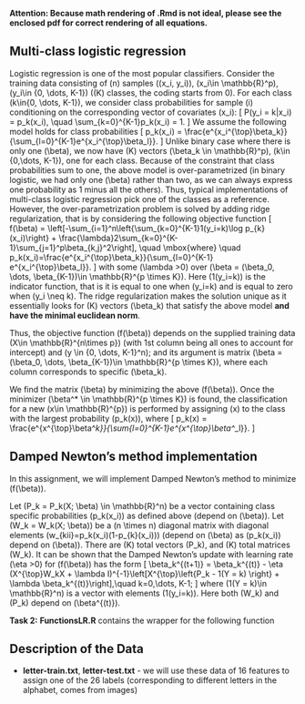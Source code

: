 **Attention: Because math rendering of .Rmd is not ideal, please see
the enclosed pdf for correct rendering of all equations.**

## Multi-class logistic regression

Logistic regression is one of the most popular classifiers. Consider the
training data consisting of \(n\) samples \((x_i, y_i)\),
\(x_i\in \mathbb{R}^p\), \(y_i\in \{0, \dots, K-1\}\) (\(K\) classes,
the coding starts from 0). For each class \(k\in\{0, \dots, K-1\}\), we
consider class probabilities for sample \(i\) conditioning on the
corresponding vector of covariates \(x_i\): \[
P(y_i = k|x_i) = p_k(x_i), \quad \sum_{k=0}^{K-1}p_k(x_i) = 1.
\] We assume the following model holds for class probabilities \[
p_k(x_i) = \frac{e^{x_i^{\top}\beta_k}}{\sum_{l=0}^{K-1}e^{x_i^{\top}\beta_l}}.
\] Unlike binary case where there is only one \(\beta\), we now have
\(K\) vectors \(\beta_k \in \mathbb{R}^p\), \(k\in \{0,\dots, K-1\}\),
one for each class. Because of the constraint that class probabilities
sum to one, the above model is over-parametrized (in binary logistic, we
had only one \(\beta\) rather than two, as we can always express one
probability as 1 minus all the others). Thus, typical implementations of
multi-class logistic regression pick one of the classes as a reference.
However, the over-parametrization problem is solved by adding ridge
regularization, that is by considering the following objective function
\[
f(\beta) = \left[-\sum_{i=1}^n\left\{\sum_{k=0}^{K-1}1(y_i=k)\log p_{k}(x_i)\right\} + \frac{\lambda}2\sum_{k=0}^{K-1}\sum_{j=1}^p\beta_{k,j}^2\right], \quad \mbox{where} \quad  p_k(x_i)=\frac{e^{x_i^{\top}\beta_k}}{\sum_{l=0}^{K-1} e^{x_i^{\top}\beta_l}}.
\] with some \(\lambda >0\) over
\(\beta = (\beta_0, \dots, \beta_{K-1})\in \mathbb{R}^{p \times K}\).
Here \(1(y_i=k)\) is the indicator function, that is it is equal to one
when \(y_i=k\) and is equal to zero when \(y_i \neq k\). The ridge
regularization makes the solution unique as it essentially looks for
\(K\) vectors \(\beta_k\) that satisfy the above model **and have the
minimal euclidean norm**.

Thus, the objective function \(f(\beta)\) depends on the supplied
training data \(X\in \mathbb{R}^{n\times p}\) (with 1st column being all
ones to account for intercept) and \(y \in \{0, \dots, K-1\}^n\); and
its argument is matrix
\(\beta = (\beta_0, \dots, \beta_{K-1})\in \mathbb{R}^{p \times K}\),
where each column corresponds to specific \(\beta_k\).

We find the matrix \(\beta\) by minimizing the above \(f(\beta)\). Once
the minimizer \(\beta^* \in \mathbb{R}^{p \times K}\) is found, the
classification for a new \(x\in \mathbb{R}^{p}\) is performed by
assigning \(x\) to the class with the largest probability \(p_k(x)\),
where \[
p_k(x) = \frac{e^{x^{\top}\beta^*_k}}{\sum_{l=0}^{K-1}e^{x^{\top}\beta^*_l}}.
\]

## Damped Newton’s method implementation

In this assignment, we will implement Damped Newton’s method to minimize
\(f(\beta)\).

Let \(P_k = P_k(X; \beta) \in \mathbb{R}^n\) be a vector containing
class specific probabilities \(p_k(x_i)\) as defined above (depend on
\(\beta\)). Let \(W_k = W_k(X; \beta)\) be a \(n \times n\) diagonal
matrix with diagonal elements \(w_{kii}=p_k(x_i)(1-p_{k}(x_i))\) (depend
on \(\beta\) as \(p_k(x_i)\) depend on \(\beta\)). There are \(K\) total
vectors \(P_k\), and \(K\) total matrices \(W_k\). It can be shown that
the Damped Newton’s update with learning rate \(\eta >0\) for
\(f(\beta)\) has the form \[
\beta_k^{(t+1)} = \beta_k^{(t)} - \eta (X^{\top}W_kX + \lambda I)^{-1}\left[X^{\top}\left\{P_k - 1(Y = k) \right\} + \lambda \beta_k^{(t)}\right],\quad k=0,\dots, K-1;
\] where \(1(Y = k)\in \mathbb{R}^n\) is a vector with elements
\(1(y_i=k)\). Here both \(W_k\) and \(P_k\) depend on \(\beta^{(t)}\).

**Task 2:** **FunctionsLR.R** contains the wrapper for the following
function

## Description of the Data

  - **letter-train.txt**, **letter-test.txt** - we will use these data
    of 16 features to assign one of the 26 labels (corresponding to
    different letters in the alphabet, comes from images)


